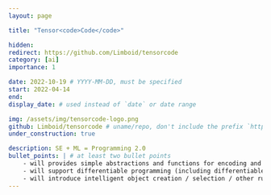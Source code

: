 ```yaml
---
layout: page

title: "Tensor<code>Code</code>"

hidden:
redirect: https://github.com/Limboid/tensorcode
category: [ai]
importance: 1

date: 2022-10-19 # YYYY-MM-DD, must be specified
start: 2022-04-14
end:
display_date: # used instead of `date` or date range

img: /assets/img/tensorcode-logo.png
github: Limboid/tensorcode # uname/repo, don't include the prefix `https://github.com/`
under_construction: true

description: SE + ML = Programming 2.0
bullet_points: | # at least two bullet points
    - will provides simple abstractions and functions for encoding and decoding arbitrary python objects
    - will support differentiable programming (including differentiable control flow)
    - will introduce intelligent object creation / selection / other runtime code generation features
---
```

